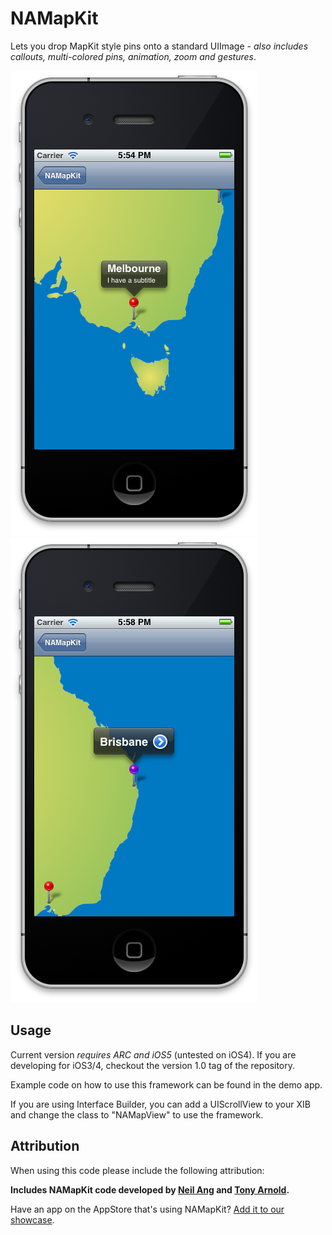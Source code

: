 NAMapKit
========

Lets you drop MapKit style pins onto a standard UIImage - _also includes callouts, multi-colored pins, animation, zoom and gestures_.


![Screenshot 1](screenshot1.png)
![Screenshot 2](screenshot2.png)

Usage
------

Current version _requires ARC and iOS5_ (untested on iOS4). If you are developing for iOS3/4, checkout the version 1.0 tag of the repository.

Example code on how to use this framework can be found in the demo app. 

If you are using Interface Builder, you can add a UIScrollView to your XIB and change the class to "NAMapView" to use the framework.


Attribution
-----------

When using this code please include the following attribution:

**Includes NAMapKit code developed by [Neil Ang](http://neilang.com/) and [Tony Arnold](http://thecocoabots.com/).**

Have an app on the AppStore that's using NAMapKit? [Add it to our showcase](https://github.com/neilang/NAMapKit/wiki/Apps-using-NAMapKit).

